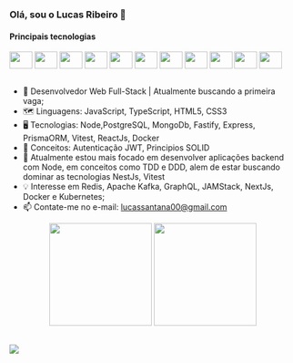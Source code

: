 ### Olá, sou o Lucas Ribeiro 👋
#### Principais tecnologias
<div style="display: inline_block">

  <img align="center" height="30" width="40" src="https://cdn.jsdelivr.net/gh/devicons/devicon/icons/html5/html5-plain-wordmark.svg" />        
  <img align="center" height="30" width="40" src="https://cdn.jsdelivr.net/gh/devicons/devicon/icons/css3/css3-plain-wordmark.svg" />    
  
  <img align="center" height="30" width="40" src="https://cdn.jsdelivr.net/gh/devicons/devicon/icons/javascript/javascript-original.svg" />
          
  <img align="center" height="30" width="40"  src="https://cdn.jsdelivr.net/gh/devicons/devicon/icons/typescript/typescript-original.svg" />
  <img align="center" height="30" width="40" src="https://cdn.jsdelivr.net/gh/devicons/devicon/icons/react/react-original.svg" />         
  <img align="center" height="30" width="40" src="https://cdn.jsdelivr.net/gh/devicons/devicon/icons/git/git-original.svg" />
  <img align="center" height="30" width="40" src="https://cdn.jsdelivr.net/gh/devicons/devicon/icons/nodejs/nodejs-original.svg" />
  
  <img align="center" height="30" width="40" src="https://cdn.jsdelivr.net/gh/devicons/devicon/icons/express/express-original.svg" />
          
  <img align="center" height="30" width="40" src="https://cdn.jsdelivr.net/gh/devicons/devicon/icons/postgresql/postgresql-plain-wordmark.svg" />
  <img align="center" height="30" width="40" src="https://cdn.jsdelivr.net/gh/devicons/devicon/icons/mongodb/mongodb-plain-wordmark.svg" />
  <img align="center" height="30" width="40" src="https://cdn.jsdelivr.net/gh/devicons/devicon/icons/docker/docker-plain-wordmark.svg" />
</div><br/>

- 🔭 Desenvolvedor Web Full-Stack | Atualmente buscando a primeira vaga;
- 🗺️ Linguagens: JavaScript, TypeScript, HTML5, CSS3
- 🖥️ Tecnologias: Node,PostgreSQL, MongoDb, Fastify, Express, PrismaORM, Vitest, ReactJs, Docker
- 🧠 Conceitos: Autenticação JWT, Principios SOLID
- 🌱 Atualmente estou mais focado em desenvolver aplicações backend com Node, em conceitos como TDD e DDD, alem de estar buscando dominar as tecnologias NestJs, Vitest
- 💡 Interesse em Redis, Apache Kafka, GraphQL, JAMStack, NextJs, Docker e Kubernetes;
- 📫 Contate-me no e-mail: lucassantana00@gmail.com

<div align="center">
  <img height="180em" src="https://github-readme-stats.vercel.app/api?username=lov1sk&show_icons=true&theme=tokyonight&include_all_commits=true&count_private=true"/>
  <img height="180em" src="https://github-readme-stats.vercel.app/api/top-langs/?username=lov1sk&layout=compact&langs_count=10&count_private=true&theme=tokyonight"/>
</div>



##

<div> 
  <a href="https://www.linkedin.com/in/breno-dos-santos-borges-4471591b4/" target="_blank"><img src="https://img.shields.io/badge/-LinkedIn-%230077B5?style=for-the-badge&logo=linkedin&logoColor=white" target="_blank"></a> 
</div>

